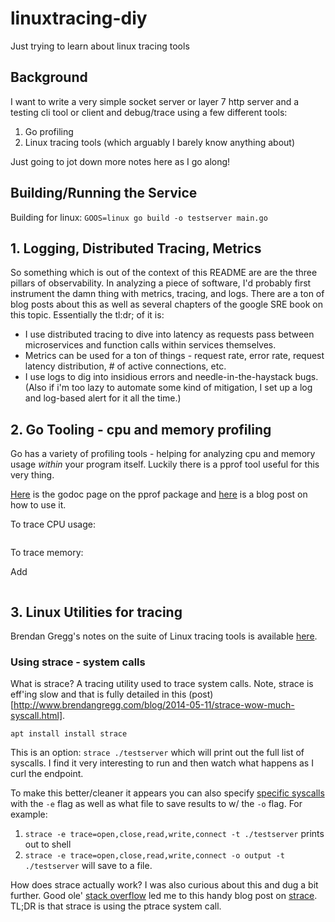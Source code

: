 # linuxtracing-diy
Just trying to learn about linux tracing tools

## Background

I want to write a very simple socket server or layer 7 http server and a testing cli tool or client and debug/trace using a few different tools:

1. Go profiling
2. Linux tracing tools (which arguably I barely know anything about)

Just going to jot down more notes here as I go along!

## Building/Running the Service

Building for linux:
`GOOS=linux go build -o testserver main.go`

## 1. Logging, Distributed Tracing, Metrics

So something which is out of the context of this README are are the three pillars of observability. In analyzing a piece of software, I'd probably first instrument the damn thing with metrics, tracing, and logs. There are a ton of blog posts about this as well as several chapters of the google SRE book on this topic. Essentially the tl:dr; of it is:

- I use distributed tracing to dive into latency as requests pass between microservices and function calls within services themselves.
- Metrics can be used for a ton of things - request rate, error rate, request latency distribution, # of active connections, etc.
- I use logs to dig into insidious errors and needle-in-the-haystack bugs. (Also if i'm too lazy to automate some kind of mitigation, I set up a log and log-based alert for it all the time.)

## 2. Go Tooling - cpu and memory profiling

Go has a variety of profiling tools - helping for analyzing cpu and memory usage *within* your program itself. Luckily there is a pprof tool useful for this very thing.

[Here](https://godoc.org/runtime/pprof) is the godoc page on the pprof package and [here](https://blog.golang.org/pprof) is a blog post on how to use it.

To trace CPU usage:
```
```

To trace memory:

Add
```
```

## 3. Linux Utilities for tracing

Brendan Gregg's notes on the suite of Linux tracing tools is available [here](http://www.brendangregg.com/blog/2015-07-08/choosing-a-linux-tracer.html).

### Using strace - system calls

What is strace? A tracing utility used to trace system calls. Note, strace is eff'ing slow and that is fully detailed in this (post)[http://www.brendangregg.com/blog/2014-05-11/strace-wow-much-syscall.html].

`apt install install strace`

This is an option: `strace ./testserver` which will print out the full list of syscalls. I find it very interesting to run and then watch what happens as I curl the endpoint.

To make this better/cleaner it appears you can also specify [specific syscalls](https://man7.org/linux/man-pages/man1/strace.1.html) with the `-e` flag as well as what file to save results to w/ the `-o` flag. For example:

1. `strace -e trace=open,close,read,write,connect -t ./testserver` prints out to shell
2. `strace -e trace=open,close,read,write,connect -o output -t ./testserver` will save to a file.

How does strace actually work? I was also curious about this and dug a bit further. Good ole' [stack overflow](https://stackoverflow.com/questions/5494316/how-does-strace-work) led me to this handy blog post on [strace](https://blog.packagecloud.io/eng/2016/02/29/how-does-strace-work/). TL;DR is that strace is using the ptrace system call.
